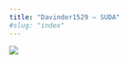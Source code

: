 ```yaml
---
title: "Davinder1529 – SUDA"
#slug: "index"
---
```


[![](/wp-content/2007/11/Davinder1529-225x300.jpg)](/wp-content/2007/11/Davinder1529.jpg)